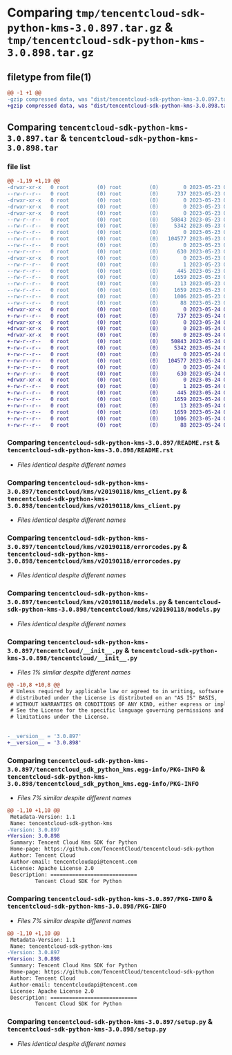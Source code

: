 # Comparing `tmp/tencentcloud-sdk-python-kms-3.0.897.tar.gz` & `tmp/tencentcloud-sdk-python-kms-3.0.898.tar.gz`

## filetype from file(1)

```diff
@@ -1 +1 @@
-gzip compressed data, was "dist/tencentcloud-sdk-python-kms-3.0.897.tar", last modified: Tue May 23 02:25:45 2023, max compression
+gzip compressed data, was "dist/tencentcloud-sdk-python-kms-3.0.898.tar", last modified: Wed May 24 02:00:27 2023, max compression
```

## Comparing `tencentcloud-sdk-python-kms-3.0.897.tar` & `tencentcloud-sdk-python-kms-3.0.898.tar`

### file list

```diff
@@ -1,19 +1,19 @@
-drwxr-xr-x   0 root         (0) root         (0)        0 2023-05-23 02:25:45.000000 tencentcloud-sdk-python-kms-3.0.897/
--rw-r--r--   0 root         (0) root         (0)      737 2023-05-23 02:25:45.000000 tencentcloud-sdk-python-kms-3.0.897/README.rst
-drwxr-xr-x   0 root         (0) root         (0)        0 2023-05-23 02:25:45.000000 tencentcloud-sdk-python-kms-3.0.897/tencentcloud/
-drwxr-xr-x   0 root         (0) root         (0)        0 2023-05-23 02:25:45.000000 tencentcloud-sdk-python-kms-3.0.897/tencentcloud/kms/
-drwxr-xr-x   0 root         (0) root         (0)        0 2023-05-23 02:25:45.000000 tencentcloud-sdk-python-kms-3.0.897/tencentcloud/kms/v20190118/
--rw-r--r--   0 root         (0) root         (0)    50843 2023-05-23 02:25:45.000000 tencentcloud-sdk-python-kms-3.0.897/tencentcloud/kms/v20190118/kms_client.py
--rw-r--r--   0 root         (0) root         (0)     5342 2023-05-23 02:25:45.000000 tencentcloud-sdk-python-kms-3.0.897/tencentcloud/kms/v20190118/errorcodes.py
--rw-r--r--   0 root         (0) root         (0)        0 2023-05-23 02:25:45.000000 tencentcloud-sdk-python-kms-3.0.897/tencentcloud/kms/v20190118/__init__.py
--rw-r--r--   0 root         (0) root         (0)   104577 2023-05-23 02:25:45.000000 tencentcloud-sdk-python-kms-3.0.897/tencentcloud/kms/v20190118/models.py
--rw-r--r--   0 root         (0) root         (0)        0 2023-05-23 02:25:45.000000 tencentcloud-sdk-python-kms-3.0.897/tencentcloud/kms/__init__.py
--rw-r--r--   0 root         (0) root         (0)      630 2023-05-23 02:25:45.000000 tencentcloud-sdk-python-kms-3.0.897/tencentcloud/__init__.py
-drwxr-xr-x   0 root         (0) root         (0)        0 2023-05-23 02:25:45.000000 tencentcloud-sdk-python-kms-3.0.897/tencentcloud_sdk_python_kms.egg-info/
--rw-r--r--   0 root         (0) root         (0)        1 2023-05-23 02:25:45.000000 tencentcloud-sdk-python-kms-3.0.897/tencentcloud_sdk_python_kms.egg-info/dependency_links.txt
--rw-r--r--   0 root         (0) root         (0)      445 2023-05-23 02:25:45.000000 tencentcloud-sdk-python-kms-3.0.897/tencentcloud_sdk_python_kms.egg-info/SOURCES.txt
--rw-r--r--   0 root         (0) root         (0)     1659 2023-05-23 02:25:45.000000 tencentcloud-sdk-python-kms-3.0.897/tencentcloud_sdk_python_kms.egg-info/PKG-INFO
--rw-r--r--   0 root         (0) root         (0)       13 2023-05-23 02:25:45.000000 tencentcloud-sdk-python-kms-3.0.897/tencentcloud_sdk_python_kms.egg-info/top_level.txt
--rw-r--r--   0 root         (0) root         (0)     1659 2023-05-23 02:25:45.000000 tencentcloud-sdk-python-kms-3.0.897/PKG-INFO
--rw-r--r--   0 root         (0) root         (0)     1006 2023-05-23 02:25:45.000000 tencentcloud-sdk-python-kms-3.0.897/setup.py
--rw-r--r--   0 root         (0) root         (0)       88 2023-05-23 02:25:45.000000 tencentcloud-sdk-python-kms-3.0.897/setup.cfg
+drwxr-xr-x   0 root         (0) root         (0)        0 2023-05-24 02:00:27.000000 tencentcloud-sdk-python-kms-3.0.898/
+-rw-r--r--   0 root         (0) root         (0)      737 2023-05-24 02:00:26.000000 tencentcloud-sdk-python-kms-3.0.898/README.rst
+drwxr-xr-x   0 root         (0) root         (0)        0 2023-05-24 02:00:27.000000 tencentcloud-sdk-python-kms-3.0.898/tencentcloud/
+drwxr-xr-x   0 root         (0) root         (0)        0 2023-05-24 02:00:27.000000 tencentcloud-sdk-python-kms-3.0.898/tencentcloud/kms/
+drwxr-xr-x   0 root         (0) root         (0)        0 2023-05-24 02:00:27.000000 tencentcloud-sdk-python-kms-3.0.898/tencentcloud/kms/v20190118/
+-rw-r--r--   0 root         (0) root         (0)    50843 2023-05-24 02:00:26.000000 tencentcloud-sdk-python-kms-3.0.898/tencentcloud/kms/v20190118/kms_client.py
+-rw-r--r--   0 root         (0) root         (0)     5342 2023-05-24 02:00:26.000000 tencentcloud-sdk-python-kms-3.0.898/tencentcloud/kms/v20190118/errorcodes.py
+-rw-r--r--   0 root         (0) root         (0)        0 2023-05-24 02:00:26.000000 tencentcloud-sdk-python-kms-3.0.898/tencentcloud/kms/v20190118/__init__.py
+-rw-r--r--   0 root         (0) root         (0)   104577 2023-05-24 02:00:26.000000 tencentcloud-sdk-python-kms-3.0.898/tencentcloud/kms/v20190118/models.py
+-rw-r--r--   0 root         (0) root         (0)        0 2023-05-24 02:00:26.000000 tencentcloud-sdk-python-kms-3.0.898/tencentcloud/kms/__init__.py
+-rw-r--r--   0 root         (0) root         (0)      630 2023-05-24 02:00:26.000000 tencentcloud-sdk-python-kms-3.0.898/tencentcloud/__init__.py
+drwxr-xr-x   0 root         (0) root         (0)        0 2023-05-24 02:00:27.000000 tencentcloud-sdk-python-kms-3.0.898/tencentcloud_sdk_python_kms.egg-info/
+-rw-r--r--   0 root         (0) root         (0)        1 2023-05-24 02:00:27.000000 tencentcloud-sdk-python-kms-3.0.898/tencentcloud_sdk_python_kms.egg-info/dependency_links.txt
+-rw-r--r--   0 root         (0) root         (0)      445 2023-05-24 02:00:27.000000 tencentcloud-sdk-python-kms-3.0.898/tencentcloud_sdk_python_kms.egg-info/SOURCES.txt
+-rw-r--r--   0 root         (0) root         (0)     1659 2023-05-24 02:00:27.000000 tencentcloud-sdk-python-kms-3.0.898/tencentcloud_sdk_python_kms.egg-info/PKG-INFO
+-rw-r--r--   0 root         (0) root         (0)       13 2023-05-24 02:00:27.000000 tencentcloud-sdk-python-kms-3.0.898/tencentcloud_sdk_python_kms.egg-info/top_level.txt
+-rw-r--r--   0 root         (0) root         (0)     1659 2023-05-24 02:00:27.000000 tencentcloud-sdk-python-kms-3.0.898/PKG-INFO
+-rw-r--r--   0 root         (0) root         (0)     1006 2023-05-24 02:00:26.000000 tencentcloud-sdk-python-kms-3.0.898/setup.py
+-rw-r--r--   0 root         (0) root         (0)       88 2023-05-24 02:00:27.000000 tencentcloud-sdk-python-kms-3.0.898/setup.cfg
```

### Comparing `tencentcloud-sdk-python-kms-3.0.897/README.rst` & `tencentcloud-sdk-python-kms-3.0.898/README.rst`

 * *Files identical despite different names*

### Comparing `tencentcloud-sdk-python-kms-3.0.897/tencentcloud/kms/v20190118/kms_client.py` & `tencentcloud-sdk-python-kms-3.0.898/tencentcloud/kms/v20190118/kms_client.py`

 * *Files identical despite different names*

### Comparing `tencentcloud-sdk-python-kms-3.0.897/tencentcloud/kms/v20190118/errorcodes.py` & `tencentcloud-sdk-python-kms-3.0.898/tencentcloud/kms/v20190118/errorcodes.py`

 * *Files identical despite different names*

### Comparing `tencentcloud-sdk-python-kms-3.0.897/tencentcloud/kms/v20190118/models.py` & `tencentcloud-sdk-python-kms-3.0.898/tencentcloud/kms/v20190118/models.py`

 * *Files identical despite different names*

### Comparing `tencentcloud-sdk-python-kms-3.0.897/tencentcloud/__init__.py` & `tencentcloud-sdk-python-kms-3.0.898/tencentcloud/__init__.py`

 * *Files 1% similar despite different names*

```diff
@@ -10,8 +10,8 @@
 # Unless required by applicable law or agreed to in writing, software
 # distributed under the License is distributed on an "AS IS" BASIS,
 # WITHOUT WARRANTIES OR CONDITIONS OF ANY KIND, either express or implied.
 # See the License for the specific language governing permissions and
 # limitations under the License.
 
 
-__version__ = '3.0.897'
+__version__ = '3.0.898'
```

### Comparing `tencentcloud-sdk-python-kms-3.0.897/tencentcloud_sdk_python_kms.egg-info/PKG-INFO` & `tencentcloud-sdk-python-kms-3.0.898/tencentcloud_sdk_python_kms.egg-info/PKG-INFO`

 * *Files 7% similar despite different names*

```diff
@@ -1,10 +1,10 @@
 Metadata-Version: 1.1
 Name: tencentcloud-sdk-python-kms
-Version: 3.0.897
+Version: 3.0.898
 Summary: Tencent Cloud Kms SDK for Python
 Home-page: https://github.com/TencentCloud/tencentcloud-sdk-python
 Author: Tencent Cloud
 Author-email: tencentcloudapi@tencent.com
 License: Apache License 2.0
 Description: ============================
         Tencent Cloud SDK for Python
```

### Comparing `tencentcloud-sdk-python-kms-3.0.897/PKG-INFO` & `tencentcloud-sdk-python-kms-3.0.898/PKG-INFO`

 * *Files 7% similar despite different names*

```diff
@@ -1,10 +1,10 @@
 Metadata-Version: 1.1
 Name: tencentcloud-sdk-python-kms
-Version: 3.0.897
+Version: 3.0.898
 Summary: Tencent Cloud Kms SDK for Python
 Home-page: https://github.com/TencentCloud/tencentcloud-sdk-python
 Author: Tencent Cloud
 Author-email: tencentcloudapi@tencent.com
 License: Apache License 2.0
 Description: ============================
         Tencent Cloud SDK for Python
```

### Comparing `tencentcloud-sdk-python-kms-3.0.897/setup.py` & `tencentcloud-sdk-python-kms-3.0.898/setup.py`

 * *Files identical despite different names*

